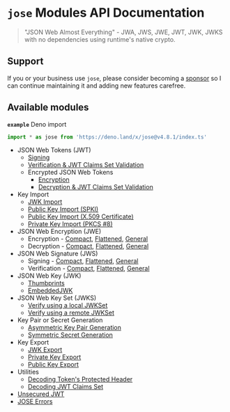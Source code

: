 # `jose` Modules API Documentation

> "JSON Web Almost Everything" - JWA, JWS, JWE, JWT, JWK, JWKS with no dependencies using runtime's native crypto.

## Support

If you or your business use `jose`, please consider becoming a [sponsor][support-sponsor] so I can continue maintaining it and adding new features carefree.

## Available modules

**`example`** Deno import
```js
import * as jose from 'https://deno.land/x/jose@v4.8.1/index.ts'
```

- JSON Web Tokens (JWT)
  - [Signing](https://github.com/panva/jose/blob/v4.8.1/docs/classes/jwt_sign.SignJWT.md#readme)
  - [Verification & JWT Claims Set Validation](https://github.com/panva/jose/blob/v4.8.1/docs/functions/jwt_verify.jwtVerify.md#readme)
  - Encrypted JSON Web Tokens
    - [Encryption](https://github.com/panva/jose/blob/v4.8.1/docs/classes/jwt_encrypt.EncryptJWT.md#readme)
    - [Decryption & JWT Claims Set Validation](https://github.com/panva/jose/blob/v4.8.1/docs/functions/jwt_decrypt.jwtDecrypt.md#readme)
- Key Import
  - [JWK Import](https://github.com/panva/jose/blob/v4.8.1/docs/functions/key_import.importJWK.md#readme)
  - [Public Key Import (SPKI)](https://github.com/panva/jose/blob/v4.8.1/docs/functions/key_import.importSPKI.md#readme)
  - [Public Key Import (X.509 Certificate)](https://github.com/panva/jose/blob/v4.8.1/docs/functions/key_import.importX509.md#readme)
  - [Private Key Import (PKCS #8)](https://github.com/panva/jose/blob/v4.8.1/docs/functions/key_import.importPKCS8.md#readme)
- JSON Web Encryption (JWE)
  - Encryption - [Compact](https://github.com/panva/jose/blob/v4.8.1/docs/classes/jwe_compact_encrypt.CompactEncrypt.md#readme), [Flattened](https://github.com/panva/jose/blob/v4.8.1/docs/classes/jwe_flattened_encrypt.FlattenedEncrypt.md#readme), [General](https://github.com/panva/jose/blob/v4.8.1/docs/classes/jwe_general_encrypt.GeneralEncrypt.md#readme)
  - Decryption - [Compact](https://github.com/panva/jose/blob/v4.8.1/docs/functions/jwe_compact_decrypt.compactDecrypt.md#readme), [Flattened](https://github.com/panva/jose/blob/v4.8.1/docs/functions/jwe_flattened_decrypt.flattenedDecrypt.md#readme), [General](https://github.com/panva/jose/blob/v4.8.1/docs/functions/jwe_general_decrypt.generalDecrypt.md#readme)
- JSON Web Signature (JWS)
  - Signing - [Compact](https://github.com/panva/jose/blob/v4.8.1/docs/classes/jws_compact_sign.CompactSign.md#readme), [Flattened](https://github.com/panva/jose/blob/v4.8.1/docs/classes/jws_flattened_sign.FlattenedSign.md#readme), [General](https://github.com/panva/jose/blob/v4.8.1/docs/classes/jws_general_sign.GeneralSign.md#readme)
  - Verification - [Compact](https://github.com/panva/jose/blob/v4.8.1/docs/functions/jws_compact_verify.compactVerify.md#readme), [Flattened](https://github.com/panva/jose/blob/v4.8.1/docs/functions/jws_flattened_verify.flattenedVerify.md#readme), [General](https://github.com/panva/jose/blob/v4.8.1/docs/functions/jws_general_verify.generalVerify.md#readme)
- JSON Web Key (JWK)
  - [Thumbprints](https://github.com/panva/jose/blob/v4.8.1/docs/functions/jwk_thumbprint.calculateJwkThumbprint.md#readme)
  - [EmbeddedJWK](https://github.com/panva/jose/blob/v4.8.1/docs/functions/jwk_embedded.EmbeddedJWK.md#readme)
- JSON Web Key Set (JWKS)
  - [Verify using a local JWKSet](https://github.com/panva/jose/blob/v4.8.1/docs/functions/jwks_local.createLocalJWKSet.md#readme)
  - [Verify using a remote JWKSet](https://github.com/panva/jose/blob/v4.8.1/docs/functions/jwks_remote.createRemoteJWKSet.md#readme)
- Key Pair or Secret Generation
  - [Asymmetric Key Pair Generation](https://github.com/panva/jose/blob/v4.8.1/docs/functions/key_generate_key_pair.generateKeyPair.md#readme)
  - [Symmetric Secret Generation](https://github.com/panva/jose/blob/v4.8.1/docs/functions/key_generate_secret.generateSecret.md#readme)
- Key Export
  - [JWK Export](https://github.com/panva/jose/blob/v4.8.1/docs/functions/key_export.exportJWK.md#readme)
  - [Private Key Export](https://github.com/panva/jose/blob/v4.8.1/docs/functions/key_export.exportPKCS8.md#readme)
  - [Public Key Export](https://github.com/panva/jose/blob/v4.8.1/docs/functions/key_export.exportSPKI.md#readme)
- Utilities
  - [Decoding Token's Protected Header](https://github.com/panva/jose/blob/v4.8.1/docs/functions/util_decode_protected_header.decodeProtectedHeader.md#readme)
  - [Decoding JWT Claims Set](https://github.com/panva/jose/blob/v4.8.1/docs/functions/util_decode_jwt.decodeJwt.md#readme)
- [Unsecured JWT](https://github.com/panva/jose/blob/v4.8.1/docs/classes/jwt_unsecured.UnsecuredJWT.md#readme)
- [JOSE Errors](https://github.com/panva/jose/blob/v4.8.1/docs/modules/util_errors.md#readme)

[support-sponsor]: https://github.com/sponsors/panva
